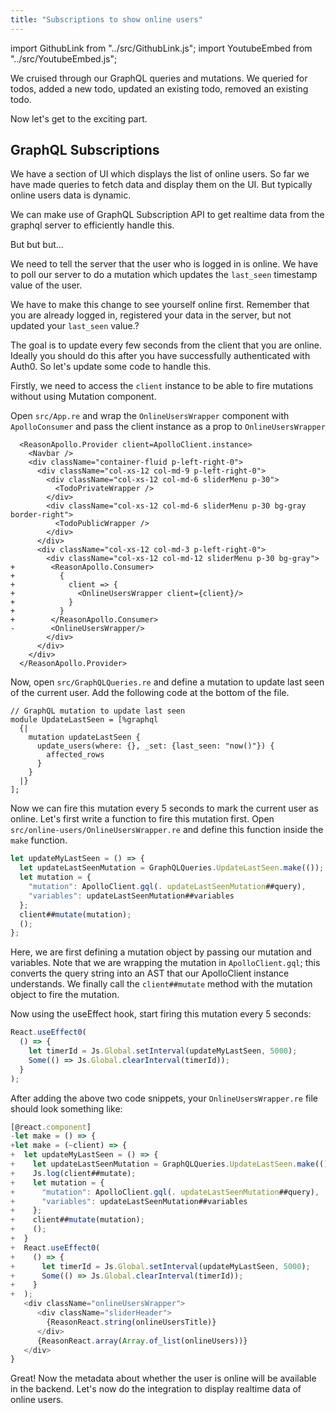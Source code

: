 ```yaml
---
title: "Subscriptions to show online users"
---
```


import GithubLink from "../src/GithubLink.js";
import YoutubeEmbed from "../src/YoutubeEmbed.js";

<YoutubeEmbed link="https://www.youtube.com/embed/Zegh4VJqrHM" />

We cruised through our GraphQL queries and mutations. We queried for todos, added a new todo, updated an existing todo, removed an existing todo.

Now let's get to the exciting part.

GraphQL Subscriptions
---------------------

We have a section of UI which displays the list of online users. So far we have made queries to fetch data and display them on the UI. But typically online users data is dynamic.

We can make use of GraphQL Subscription API to get realtime data from the graphql server to efficiently handle this.

But but but...

We need to tell the server that the user who is logged in is online. We have to poll our server to do a mutation which updates the `last_seen` timestamp value of the user.

We have to make this change to see yourself online first. Remember that you are already logged in, registered your data in the server, but not updated your `last_seen` value.?

The goal is to update every few seconds from the client that you are online. Ideally you should do this after you have successfully authenticated with Auth0. So let's update some code to handle this. 

Firstly, we need to access the `client` instance to be able to fire mutations without using Mutation component.

Open `src/App.re` and wrap the `OnlineUsersWrapper` component with `ApolloConsumer` and pass the client instance as a prop to `OnlineUsersWrapper`

```
  <ReasonApollo.Provider client=ApolloClient.instance>
    <Navbar />
    <div className="container-fluid p-left-right-0">
      <div className="col-xs-12 col-md-9 p-left-right-0">
        <div className="col-xs-12 col-md-6 sliderMenu p-30">
          <TodoPrivateWrapper />
        </div>
        <div className="col-xs-12 col-md-6 sliderMenu p-30 bg-gray border-right">
          <TodoPublicWrapper />
        </div>
      </div>
      <div className="col-xs-12 col-md-3 p-left-right-0">
        <div className="col-xs-12 col-md-12 sliderMenu p-30 bg-gray">
+        <ReasonApollo.Consumer>
+          {
+            client => {
+              <OnlineUsersWrapper client={client}/>
+            }
+          }
+        </ReasonApollo.Consumer>
-        <OnlineUsersWrapper/>
        </div>
      </div>
    </div>
  </ReasonApollo.Provider>

```

Now, open `src/GraphQLQueries.re` and define a mutation to update last seen of the current user. Add the following code at the bottom of the file.

<GithubLink link="https://github.com/hasura/graphql-engine/blob/master/community/learn/graphql-tutorials/tutorials/react-apollo/app-final/src/GraphQLQueries.re" text="GraphQLQueries.re" />

```
// GraphQL mutation to update last seen
module UpdateLastSeen = [%graphql
  {|
    mutation updateLastSeen {
      update_users(where: {}, _set: {last_seen: "now()"}) {
        affected_rows
      }
    }
  |}
];
```

Now we can fire this mutation every 5 seconds to mark the current user as online. Let's first write a function to fire this mutation first. Open `src/online-users/OnlineUsersWrapper.re` and define this function inside the `make` function.


<GithubLink link="https://github.com/hasura/graphql-engine/blob/master/community/learn/graphql-tutorials/tutorials/react-apollo/app-final/src/online-users/OnlineUsersWrapper.re" text="OnlineUsersWrapper.re" />

```js
let updateMyLastSeen = () => {
  let updateLastSeenMutation = GraphQLQueries.UpdateLastSeen.make(());
  let mutation = {
    "mutation": ApolloClient.gql(. updateLastSeenMutation##query),
    "variables": updateLastSeenMutation##variables
  };
  client##mutate(mutation);
  ();
};
```

Here, we are first defining a mutation object by passing our mutation and variables. Note that we are wrapping the mutation in `ApolloClient.gql`; this converts the query string into an AST that our ApolloClient instance understands. We finally call the `client##mutate` method with the mutation object to fire the mutation.

Now using the useEffect hook, start firing this mutation every 5 seconds:

```js
React.useEffect0(
  () => {
    let timerId = Js.Global.setInterval(updateMyLastSeen, 5000);
    Some(() => Js.Global.clearInterval(timerId));
  }
);
```

After adding the above two code snippets, your `OnlineUsersWrapper.re` file should look something like:

```js
[@react.component]
-let make = () => {
+let make = (~client) => {
+  let updateMyLastSeen = () => {
+    let updateLastSeenMutation = GraphQLQueries.UpdateLastSeen.make(());
+    Js.log(client##mutate);
+    let mutation = {
+      "mutation": ApolloClient.gql(. updateLastSeenMutation##query),
+      "variables": updateLastSeenMutation##variables
+    };
+    client##mutate(mutation);
+    ();
+  }
+  React.useEffect0(
+    () => {
+      let timerId = Js.Global.setInterval(updateMyLastSeen, 5000);
+      Some(() => Js.Global.clearInterval(timerId));
+    }
+  );
   <div className="onlineUsersWrapper">
      <div className="sliderHeader">
        {ReasonReact.string(onlineUsersTitle)}
      </div>
      {ReasonReact.array(Array.of_list(onlineUsers))}
   </div>
}
```

Great! Now the metadata about whether the user is online will be available in the backend. Let's now do the integration to display realtime data of online users.

